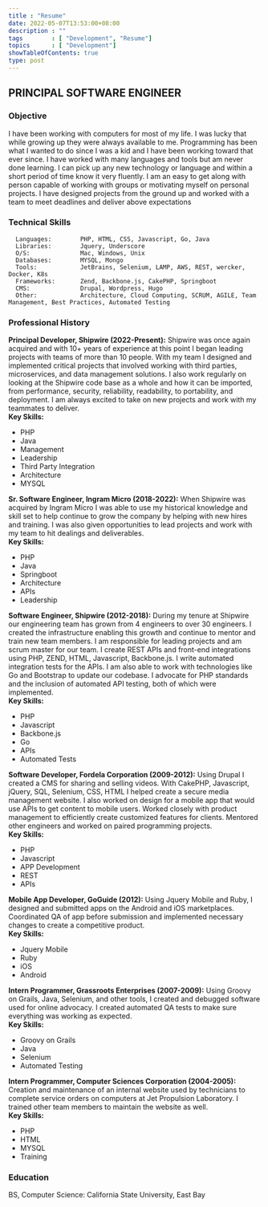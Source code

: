 ```yaml
---
title : "Resume"
date: 2022-05-07T13:53:00+08:00
description : ""
tags        : [ "Development", "Resume"]
topics      : [ "Development"]
showTableOfContents: true
type: post
---
```


## PRINCIPAL SOFTWARE ENGINEER

### Objective

I have been working with computers for most of my life.
I was lucky that while growing up they were always available to me. Programming has been what I wanted to do since I was
a kid and I have been working toward that ever since. I have worked with many languages and tools but am never done
learning. I can pick up any new technology or language and within a short period of time know it very fluently. I am an
easy to get along with person capable of working with groups or motivating myself on personal projects. I have designed
projects from the ground up and worked with a team to meet deadlines and deliver above expectations

### Technical Skills

      Languages:        PHP, HTML, CSS, Javascript, Go, Java
      Libraries:        Jquery, Underscore                          
      O/S:              Mac, Windows, Unix
      Databases:        MYSQL, Mongo
      Tools:            JetBrains, Selenium, LAMP, AWS, REST, wercker, Docker, K8s
      Frameworks:       Zend, Backbone.js, CakePHP, Springboot
      CMS:              Drupal, Wordpress, Hugo
      Other:            Architecture, Cloud Computing, SCRUM, AGILE, Team Management, Best Practices, Automated Testing


### Professional History
**Principal Developer, Shipwire (2022-Present):**
Shipwire was once again acquired and with 10+ years of experience at this point I began leading projects with teams of
more than 10 people. With my team I designed and implemented critical projects that involved working with third parties,
microservices, and data management solutions. I also work regularly on looking at the Shipwire code base as a whole and
how it can be imported, from performance, security, reliability, readability, to portability, and deployment. I am
always excited to take on new projects and work with my teammates to deliver.</br>
**Key Skills:**
<ul>
  <li>PHP</li>
  <li>Java</li>
  <li>Management</li>
  <li>Leadership</li>
  <li>Third Party Integration</li>
  <li>Architecture</li>
  <li>MYSQL</li>
</ul>

**Sr. Software Engineer, Ingram Micro (2018-2022):**
When Shipwire was acquired by Ingram Micro I was able to use my historical knowledge and skill set to help continue to
grow the company by helping with new hires and training. I was also given opportunities to lead projects and work with
my team to hit dealings and deliverables.</br>
**Key Skills:**
<ul>
  <li>PHP</li>
  <li>Java</li>
  <li>Springboot</li>
  <li>Architecture</li>
  <li>APIs</li>
  <li>Leadership</li>
</ul>

**Software Engineer, Shipwire (2012-2018):**
During my tenure at Shipwire our engineering team has grown from 4 engineers to over 30 engineers. I created the infrastructure enabling this growth and continue to mentor and train new team members. I am responsible for leading projects and am scrum master for our team. I create REST APIs and front-end integrations using PHP, ZEND, HTML, Javascript, Backbone.js. I write automated integration tests for the APIs. I am also able to work with technologies like Go and Bootstrap to update our codebase. I advocate for PHP standards and the inclusion of automated API testing, both of which were implemented. </br>
**Key Skills:**
<ul>
  <li>PHP</li>
  <li>Javascript</li>
  <li>Backbone.js</li>
  <li>Go</li>
  <li>APIs</li>
  <li>Automated Tests</li>
</ul>

**Software Developer, Fordela Corporation (2009-2012):**
Using Drupal I created a CMS for sharing and selling videos. With CakePHP, Javascript, jQuery, SQL, Selenium, CSS, HTML I helped create a secure media management website. I also worked on design for a mobile app that would use APIs to get content to mobile users.  Worked closely with product management to efficiently create customized features for clients. Mentored other engineers and worked on paired programming projects. </br>
**Key Skills:**
<ul>
  <li>PHP</li>
  <li>Javascript</li>
  <li>APP Development</li>
  <li>REST</li>
  <li>APIs</li>
</ul>

**Mobile App Developer, GoGuide (2012):**
Using Jquery Mobile and Ruby, I designed and submitted apps on the Android and iOS marketplaces.  Coordinated QA of app before submission and implemented necessary changes to create a competitive product. </br>
**Key Skills:**
<ul>
  <li>Jquery Mobile</li>
  <li>Ruby</li>
  <li>iOS</li>
  <li>Android</li>
</ul>

**Intern Programmer, Grassroots Enterprises (2007-2009):**
Using Groovy on Grails, Java, Selenium, and other tools, I created and debugged software used for online advocacy. I created automated QA tests to make sure everything was working as expected. </br>
**Key Skills:**
<ul>
  <li>Groovy on Grails</li>
  <li>Java</li>
  <li>Selenium</li>
  <li>Automated Testing</li>
</ul>

**Intern Programmer, Computer Sciences Corporation (2004-2005):**
Creation and maintenance of an internal website used by technicians to complete service orders on computers at Jet Propulsion Laboratory. I  trained other team members to maintain the website as well. </br>
**Key Skills:**
<ul>
  <li>PHP</li>
  <li>HTML</li>
  <li>MYSQL</li>
  <li>Training</li>
</ul>

### Education

BS, Computer Science: California State University, East Bay
